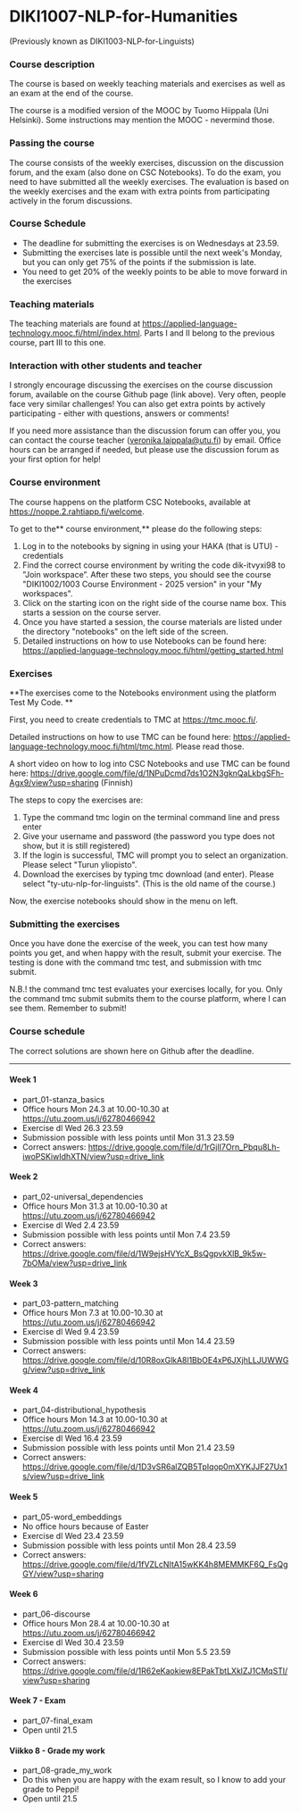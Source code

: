 # DIKI1007-NLP-for-Humanities
(Previously known as DIKI1003-NLP-for-Linguists)

### Course description

The course is based on weekly teaching materials and exercises as well as an exam at the end of the course.

The course is a modified version of the MOOC by Tuomo Hiippala (Uni Helsinki). Some instructions may mention the MOOC - nevermind those.

### Passing the course

The course consists of the weekly exercises, discussion on the discussion forum, and the exam (also done on CSC Notebooks). To do the exam, you need to have submitted all the weekly exercises.
The evaluation is based on the weekly exercises and the exam with extra points from participating actively in the forum discussions.

### Course Schedule
- The deadline for submitting the exercises is on Wednesdays at 23.59.
- Submitting the exercises late is possible until the next week's Monday, but you can only get 75% of the points if the submission is late.
- You need to get 20% of the weekly points to be able to move forward in the exercises

### Teaching materials

The teaching materials are found at  https://applied-language-technology.mooc.fi/html/index.html. Parts I and II belong to the previous course, part III to this one.

### Interaction with other students and teacher

I strongly encourage discussing the exercises on the course discussion forum, available on the course Github page (link above). Very often, people face very similar challenges! You can also get extra points by actively participating - either with questions, answers or comments!

If you need more assistance than the discussion forum can offer you, you can contact the course teacher (veronika.laippala@utu.fi) by email. Office hours can be arranged if needed, but please use the discussion forum as your first option for help!

### Course environment

The course happens on the platform CSC Notebooks, available at https://noppe.2.rahtiapp.fi/welcome.

To get to the** course environment,** please do the following steps:

1) Log in to the notebooks by signing in using your HAKA (that is UTU) -credentials
2) Find the correct course environment by writing the code dik-itvyxi98 to ”Join workspace”. After these two steps, you should see the course "DIKI1002/1003 Course Environment - 2025 version" in your "My workspaces".
3) Click on the starting icon on the right side of the course name box. This starts a session on the course server.
4) Once you have started a session, the course materials are listed under the directory "notebooks" on the left side of the screen.
6) Detailed instructions on how to use Notebooks can be found here: https://applied-language-technology.mooc.fi/html/getting_started.html

### Exercises

**The exercises come to the Notebooks environment using the platform Test My Code. **

First, you need to create credentials to TMC at https://tmc.mooc.fi/.

Detailed instructions on how to use TMC can be found here: https://applied-language-technology.mooc.fi/html/tmc.html. Please read those.

A short video on how to log into CSC Notebooks and use TMC can be found here: https://drive.google.com/file/d/1NPuDcmd7ds1O2N3gknQaLkbgSFh-Agx9/view?usp=sharing (Finnish)

The steps to copy the exercises are:

1) Type the command tmc login on the terminal command line and press enter
2) Give your username and password (the password you type does not show, but it is still registered)
3) If the login is successful, TMC will prompt you to select an organization. Please select "Turun yliopisto". 
4) Download the exercises by typing tmc download (and enter). Please select "ty-utu-nlp-for-linguists". (This is the old name of the course.)

Now, the exercise notebooks should show in the menu on left.

### Submitting the exercises

Once you have done the exercise of the week, you can test how many points you get, and when happy with the result, submit your exercise. The testing is done with the command tmc test, and submission with tmc submit. 

N.B.! the command tmc test evaluates your exercises locally, for you. Only the command tmc submit submits them to the course platform, where I can see them. Remember to submit!

### Course schedule

The correct solutions are shown here on Github after the deadline.

---------------------------------------------------------------------------------------------------------------------------------------------------------------------

#### Week 1
* part_01-stanza_basics
* Office hours Mon 24.3 at 10.00-10.30 at https://utu.zoom.us/j/62780466942
* Exercise dl Wed 26.3 23.59
* Submission possible with less points until Mon 31.3 23.59
* Correct answers: https://drive.google.com/file/d/1rGjlI7Orn_Pbqu8Lh-iwoPSKiwIdhXTN/view?usp=drive_link

#### Week 2
* part_02-universal_dependencies
* Office hours Mon 31.3 at 10.00-10.30 at https://utu.zoom.us/j/62780466942
* Exercise dl Wed 2.4 23.59
* Submission possible with less points until Mon 7.4 23.59
* Correct answers: https://drive.google.com/file/d/1W9ejsHVYcX_BsQgpvkXlB_9k5w-7bOMa/view?usp=drive_link

#### Week 3
* part_03-pattern_matching
* Office hours Mon 7.3 at 10.00-10.30 at https://utu.zoom.us/j/62780466942
* Exercise dl Wed 9.4 23.59
* Submission possible with less points until Mon 14.4 23.59
* Correct answers: https://drive.google.com/file/d/10R8oxGlkA8l1BbOE4xP6JXjhLLJUWWGg/view?usp=drive_link

#### Week 4
* part_04-distributional_hypothesis
* Office hours Mon 14.3 at 10.00-10.30 at https://utu.zoom.us/j/62780466942
* Exercise dl Wed 16.4 23.59
* Submission possible with less points until Mon 21.4 23.59
* Correct answers: https://drive.google.com/file/d/1D3vSR6alZQB5TpIqop0mXYKJJF27Ux1s/view?usp=drive_link

#### Week 5
* part_05-word_embeddings
* No office hours because of Easter
* Exercise dl Wed 23.4 23.59
* Submission possible with less points until Mon 28.4 23.59
* Correct answers: https://drive.google.com/file/d/1fVZLcNItA15wKK4h8MEMMKF6Q_FsQgGY/view?usp=sharing
  
#### Week 6
* part_06-discourse
* Office hours Mon 28.4 at 10.00-10.30 at https://utu.zoom.us/j/62780466942
* Exercise dl Wed 30.4 23.59
* Submission possible with less points until Mon 5.5 23.59
* Correct answers: https://drive.google.com/file/d/1R62eKaokiew8EPakTbtLXklZJ1CMqSTl/view?usp=sharing

#### Week 7 - Exam
* part_07-final_exam
* Open until 21.5

#### Viikko 8 - Grade my work
* part_08-grade_my_work
* Do this when you are happy with the exam result, so I know to add your grade to Peppi!
* Open until 21.5

